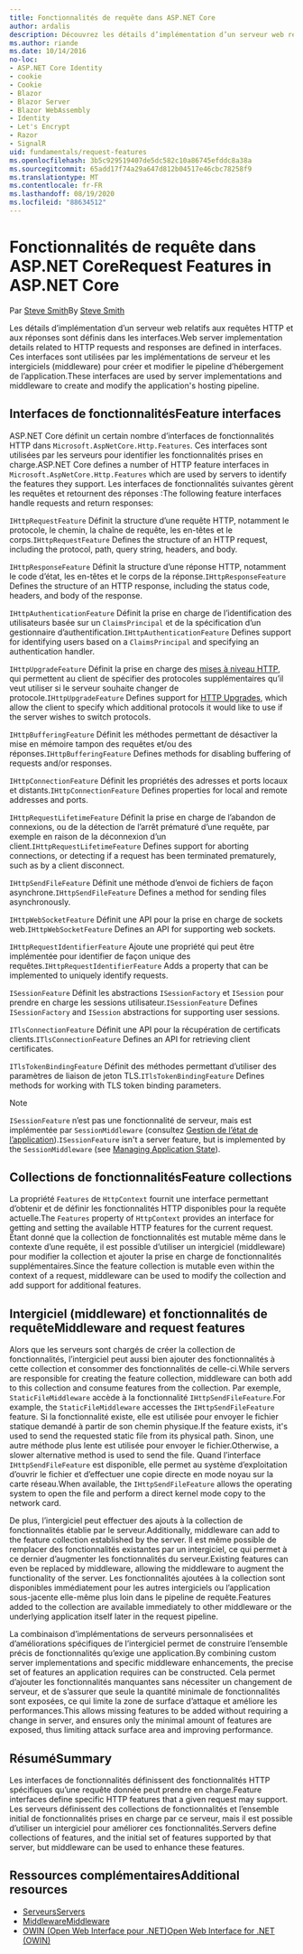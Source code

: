 ```yaml
---
title: Fonctionnalités de requête dans ASP.NET Core
author: ardalis
description: Découvrez les détails d’implémentation d’un serveur web relatifs aux requêtes et réponses HTTP qui sont définies dans les interfaces pour ASP.NET Core.
ms.author: riande
ms.date: 10/14/2016
no-loc:
- ASP.NET Core Identity
- cookie
- Cookie
- Blazor
- Blazor Server
- Blazor WebAssembly
- Identity
- Let's Encrypt
- Razor
- SignalR
uid: fundamentals/request-features
ms.openlocfilehash: 3b5c929519407de5dc582c10a86745efddc8a38a
ms.sourcegitcommit: 65add17f74a29a647d812b04517e46cbc78258f9
ms.translationtype: MT
ms.contentlocale: fr-FR
ms.lasthandoff: 08/19/2020
ms.locfileid: "88634512"
---
```

# <a name="request-features-in-aspnet-core"></a><span data-ttu-id="9e4be-103">Fonctionnalités de requête dans ASP.NET Core</span><span class="sxs-lookup"><span data-stu-id="9e4be-103">Request Features in ASP.NET Core</span></span>

<span data-ttu-id="9e4be-104">Par [Steve Smith](https://ardalis.com/)</span><span class="sxs-lookup"><span data-stu-id="9e4be-104">By [Steve Smith](https://ardalis.com/)</span></span>

<span data-ttu-id="9e4be-105">Les détails d’implémentation d’un serveur web relatifs aux requêtes HTTP et aux réponses sont définis dans les interfaces.</span><span class="sxs-lookup"><span data-stu-id="9e4be-105">Web server implementation details related to HTTP requests and responses are defined in interfaces.</span></span> <span data-ttu-id="9e4be-106">Ces interfaces sont utilisées par les implémentations de serveur et les intergiciels (middleware) pour créer et modifier le pipeline d’hébergement de l’application.</span><span class="sxs-lookup"><span data-stu-id="9e4be-106">These interfaces are used by server implementations and middleware to create and modify the application's hosting pipeline.</span></span>

## <a name="feature-interfaces"></a><span data-ttu-id="9e4be-107">Interfaces de fonctionnalités</span><span class="sxs-lookup"><span data-stu-id="9e4be-107">Feature interfaces</span></span>

<span data-ttu-id="9e4be-108">ASP.NET Core définit un certain nombre d’interfaces de fonctionnalités HTTP dans `Microsoft.AspNetCore.Http.Features`. Ces interfaces sont utilisées par les serveurs pour identifier les fonctionnalités prises en charge.</span><span class="sxs-lookup"><span data-stu-id="9e4be-108">ASP.NET Core defines a number of HTTP feature interfaces in `Microsoft.AspNetCore.Http.Features` which are used by servers to identify the features they support.</span></span> <span data-ttu-id="9e4be-109">Les interfaces de fonctionnalités suivantes gèrent les requêtes et retournent des réponses :</span><span class="sxs-lookup"><span data-stu-id="9e4be-109">The following feature interfaces handle requests and return responses:</span></span>

<span data-ttu-id="9e4be-110">`IHttpRequestFeature` Définit la structure d’une requête HTTP, notamment le protocole, le chemin, la chaîne de requête, les en-têtes et le corps.</span><span class="sxs-lookup"><span data-stu-id="9e4be-110">`IHttpRequestFeature` Defines the structure of an HTTP request, including the protocol, path, query string, headers, and body.</span></span>

<span data-ttu-id="9e4be-111">`IHttpResponseFeature` Définit la structure d’une réponse HTTP, notamment le code d’état, les en-têtes et le corps de la réponse.</span><span class="sxs-lookup"><span data-stu-id="9e4be-111">`IHttpResponseFeature` Defines the structure of an HTTP response, including the status code, headers, and body of the response.</span></span>

<span data-ttu-id="9e4be-112">`IHttpAuthenticationFeature` Définit la prise en charge de l’identification des utilisateurs basée sur un `ClaimsPrincipal` et de la spécification d’un gestionnaire d’authentification.</span><span class="sxs-lookup"><span data-stu-id="9e4be-112">`IHttpAuthenticationFeature` Defines support for identifying users based on a `ClaimsPrincipal` and specifying an authentication handler.</span></span>

<span data-ttu-id="9e4be-113">`IHttpUpgradeFeature` Définit la prise en charge des [mises à niveau HTTP](https://tools.ietf.org/html/rfc2616.html#section-14.42), qui permettent au client de spécifier des protocoles supplémentaires qu’il veut utiliser si le serveur souhaite changer de protocole.</span><span class="sxs-lookup"><span data-stu-id="9e4be-113">`IHttpUpgradeFeature` Defines support for [HTTP Upgrades](https://tools.ietf.org/html/rfc2616.html#section-14.42), which allow the client to specify which additional protocols it would like to use if the server wishes to switch protocols.</span></span>

<span data-ttu-id="9e4be-114">`IHttpBufferingFeature` Définit les méthodes permettant de désactiver la mise en mémoire tampon des requêtes et/ou des réponses.</span><span class="sxs-lookup"><span data-stu-id="9e4be-114">`IHttpBufferingFeature` Defines methods for disabling buffering of requests and/or responses.</span></span>

<span data-ttu-id="9e4be-115">`IHttpConnectionFeature` Définit les propriétés des adresses et ports locaux et distants.</span><span class="sxs-lookup"><span data-stu-id="9e4be-115">`IHttpConnectionFeature` Defines properties for local and remote addresses and ports.</span></span>

<span data-ttu-id="9e4be-116">`IHttpRequestLifetimeFeature` Définit la prise en charge de l’abandon de connexions, ou de la détection de l’arrêt prématuré d’une requête, par exemple en raison de la déconnexion d’un client.</span><span class="sxs-lookup"><span data-stu-id="9e4be-116">`IHttpRequestLifetimeFeature` Defines support for aborting connections, or detecting if a request has been terminated prematurely, such as by a client disconnect.</span></span>

<span data-ttu-id="9e4be-117">`IHttpSendFileFeature` Définit une méthode d’envoi de fichiers de façon asynchrone.</span><span class="sxs-lookup"><span data-stu-id="9e4be-117">`IHttpSendFileFeature` Defines a method for sending files asynchronously.</span></span>

<span data-ttu-id="9e4be-118">`IHttpWebSocketFeature` Définit une API pour la prise en charge de sockets web.</span><span class="sxs-lookup"><span data-stu-id="9e4be-118">`IHttpWebSocketFeature` Defines an API for supporting web sockets.</span></span>

<span data-ttu-id="9e4be-119">`IHttpRequestIdentifierFeature` Ajoute une propriété qui peut être implémentée pour identifier de façon unique des requêtes.</span><span class="sxs-lookup"><span data-stu-id="9e4be-119">`IHttpRequestIdentifierFeature` Adds a property that can be implemented to uniquely identify requests.</span></span>

<span data-ttu-id="9e4be-120">`ISessionFeature` Définit les abstractions `ISessionFactory` et `ISession` pour prendre en charge les sessions utilisateur.</span><span class="sxs-lookup"><span data-stu-id="9e4be-120">`ISessionFeature` Defines `ISessionFactory` and `ISession` abstractions for supporting user sessions.</span></span>

<span data-ttu-id="9e4be-121">`ITlsConnectionFeature` Définit une API pour la récupération de certificats clients.</span><span class="sxs-lookup"><span data-stu-id="9e4be-121">`ITlsConnectionFeature` Defines an API for retrieving client certificates.</span></span>

<span data-ttu-id="9e4be-122">`ITlsTokenBindingFeature` Définit des méthodes permettant d’utiliser des paramètres de liaison de jeton TLS.</span><span class="sxs-lookup"><span data-stu-id="9e4be-122">`ITlsTokenBindingFeature` Defines methods for working with TLS token binding parameters.</span></span>

> [!NOTE]
> <span data-ttu-id="9e4be-123">`ISessionFeature` n’est pas une fonctionnalité de serveur, mais est implémentée par `SessionMiddleware` (consultez [Gestion de l’état de l’application](app-state.md)).</span><span class="sxs-lookup"><span data-stu-id="9e4be-123">`ISessionFeature` isn't a server feature, but is implemented by the `SessionMiddleware` (see [Managing Application State](app-state.md)).</span></span>

## <a name="feature-collections"></a><span data-ttu-id="9e4be-124">Collections de fonctionnalités</span><span class="sxs-lookup"><span data-stu-id="9e4be-124">Feature collections</span></span>

<span data-ttu-id="9e4be-125">La propriété `Features` de `HttpContext` fournit une interface permettant d’obtenir et de définir les fonctionnalités HTTP disponibles pour la requête actuelle.</span><span class="sxs-lookup"><span data-stu-id="9e4be-125">The `Features` property of `HttpContext` provides an interface for getting and setting the available HTTP features for the current request.</span></span> <span data-ttu-id="9e4be-126">Étant donné que la collection de fonctionnalités est mutable même dans le contexte d’une requête, il est possible d’utiliser un intergiciel (middleware) pour modifier la collection et ajouter la prise en charge de fonctionnalités supplémentaires.</span><span class="sxs-lookup"><span data-stu-id="9e4be-126">Since the feature collection is mutable even within the context of a request, middleware can be used to modify the collection and add support for additional features.</span></span>

## <a name="middleware-and-request-features"></a><span data-ttu-id="9e4be-127">Intergiciel (middleware) et fonctionnalités de requête</span><span class="sxs-lookup"><span data-stu-id="9e4be-127">Middleware and request features</span></span>

<span data-ttu-id="9e4be-128">Alors que les serveurs sont chargés de créer la collection de fonctionnalités, l’intergiciel peut aussi bien ajouter des fonctionnalités à cette collection et consommer des fonctionnalités de celle-ci.</span><span class="sxs-lookup"><span data-stu-id="9e4be-128">While servers are responsible for creating the feature collection, middleware can both add to this collection and consume features from the collection.</span></span> <span data-ttu-id="9e4be-129">Par exemple, `StaticFileMiddleware` accède à la fonctionnalité `IHttpSendFileFeature`.</span><span class="sxs-lookup"><span data-stu-id="9e4be-129">For example, the `StaticFileMiddleware` accesses the `IHttpSendFileFeature` feature.</span></span> <span data-ttu-id="9e4be-130">Si la fonctionnalité existe, elle est utilisée pour envoyer le fichier statique demandé à partir de son chemin physique.</span><span class="sxs-lookup"><span data-stu-id="9e4be-130">If the feature exists, it's used to send the requested static file from its physical path.</span></span> <span data-ttu-id="9e4be-131">Sinon, une autre méthode plus lente est utilisée pour envoyer le fichier.</span><span class="sxs-lookup"><span data-stu-id="9e4be-131">Otherwise, a slower alternative method is used to send the file.</span></span> <span data-ttu-id="9e4be-132">Quand l’interface `IHttpSendFileFeature` est disponible, elle permet au système d’exploitation d’ouvrir le fichier et d’effectuer une copie directe en mode noyau sur la carte réseau.</span><span class="sxs-lookup"><span data-stu-id="9e4be-132">When available, the `IHttpSendFileFeature` allows the operating system to open the file and perform a direct kernel mode copy to the network card.</span></span>

<span data-ttu-id="9e4be-133">De plus, l’intergiciel peut effectuer des ajouts à la collection de fonctionnalités établie par le serveur.</span><span class="sxs-lookup"><span data-stu-id="9e4be-133">Additionally, middleware can add to the feature collection established by the server.</span></span> <span data-ttu-id="9e4be-134">Il est même possible de remplacer des fonctionnalités existantes par un intergiciel, ce qui permet à ce dernier d’augmenter les fonctionnalités du serveur.</span><span class="sxs-lookup"><span data-stu-id="9e4be-134">Existing features can even be replaced by middleware, allowing the middleware to augment the functionality of the server.</span></span> <span data-ttu-id="9e4be-135">Les fonctionnalités ajoutées à la collection sont disponibles immédiatement pour les autres intergiciels ou l’application sous-jacente elle-même plus loin dans le pipeline de requête.</span><span class="sxs-lookup"><span data-stu-id="9e4be-135">Features added to the collection are available immediately to other middleware or the underlying application itself later in the request pipeline.</span></span>

<span data-ttu-id="9e4be-136">La combinaison d’implémentations de serveurs personnalisées et d’améliorations spécifiques de l’intergiciel permet de construire l’ensemble précis de fonctionnalités qu’exige une application.</span><span class="sxs-lookup"><span data-stu-id="9e4be-136">By combining custom server implementations and specific middleware enhancements, the precise set of features an application requires can be constructed.</span></span> <span data-ttu-id="9e4be-137">Cela permet d’ajouter les fonctionnalités manquantes sans nécessiter un changement de serveur, et de s’assurer que seule la quantité minimale de fonctionnalités sont exposées, ce qui limite la zone de surface d’attaque et améliore les performances.</span><span class="sxs-lookup"><span data-stu-id="9e4be-137">This allows missing features to be added without requiring a change in server, and ensures only the minimal amount of features are exposed, thus limiting attack surface area and improving performance.</span></span>

## <a name="summary"></a><span data-ttu-id="9e4be-138">Résumé</span><span class="sxs-lookup"><span data-stu-id="9e4be-138">Summary</span></span>

<span data-ttu-id="9e4be-139">Les interfaces de fonctionnalités définissent des fonctionnalités HTTP spécifiques qu’une requête donnée peut prendre en charge.</span><span class="sxs-lookup"><span data-stu-id="9e4be-139">Feature interfaces define specific HTTP features that a given request may support.</span></span> <span data-ttu-id="9e4be-140">Les serveurs définissent des collections de fonctionnalités et l’ensemble initial de fonctionnalités prises en charge par ce serveur, mais il est possible d’utiliser un intergiciel pour améliorer ces fonctionnalités.</span><span class="sxs-lookup"><span data-stu-id="9e4be-140">Servers define collections of features, and the initial set of features supported by that server, but middleware can be used to enhance these features.</span></span>

## <a name="additional-resources"></a><span data-ttu-id="9e4be-141">Ressources complémentaires</span><span class="sxs-lookup"><span data-stu-id="9e4be-141">Additional resources</span></span>

* [<span data-ttu-id="9e4be-142">Serveurs</span><span class="sxs-lookup"><span data-stu-id="9e4be-142">Servers</span></span>](xref:fundamentals/servers/index)
* [<span data-ttu-id="9e4be-143">Middleware</span><span class="sxs-lookup"><span data-stu-id="9e4be-143">Middleware</span></span>](xref:fundamentals/middleware/index)
* [<span data-ttu-id="9e4be-144">OWIN (Open Web Interface pour .NET)</span><span class="sxs-lookup"><span data-stu-id="9e4be-144">Open Web Interface for .NET (OWIN)</span></span>](xref:fundamentals/owin)
